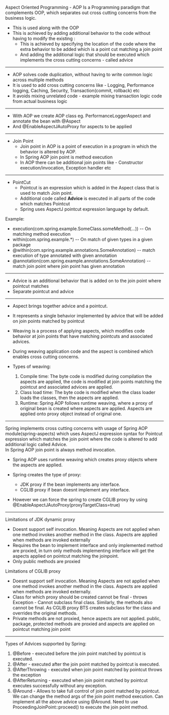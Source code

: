 Aspect Oriented Programming - AOP
Is a Programming paradigm that complements OOP, which separates out cross cutting concerns from the business logic.
* This is used along with the OOP
* This is achieved by adding additional behavior to the code without having to modify the existing :
  * This is achieved by specifying the location of the code where the extra behavior to be added which is a point cut matching a join point
  * And adding the additional logic that should be executed which implements the cross cutting concerns -  called advice

---
* AOP solves code duplication, without having to write common logic across multiple methods
* It is used to add cross cutting concerns like - Logging, Performance logging, Caching, Security, Transaction(commit, rollback) etc
* It avoids mixing unrelated code - example mixing transaction logic code from actual business logic

--- 
* With AOP we create AOP class eg. PerformanceLoggerAspect and annotate the bean with @Aspect
* And @EnableAspectJAutoProxy for aspects to be applied

---
* Join Point
  * Join point in AOP is a point of execution in a program in which the behavior is altered by AOP.
  * In Spring AOP join point is method execution
  * In AOP there can be additional join points like - Constructor execution/invocation, Exception handler etc

---
* PointCut
  * Pointcut is an expression which is added in the Aspect class that is used to match Join point.
  * Additional code called **Advice** is executed in all parts of the code which matches Pointcut
  * Spring uses AspectJ pointcut expression language by default.
  
Example:
  * execution(com.spring.example.SomeClass.someMethod(...)) -- On matching method execution
  * within(com.spring.example.*) -- On match of given types in a given package
  * @within(com.spring.example.annotations.SomeAnnotation) -- match execution of type annotated with given annotation
  * @annotation(com.spring.example.annotations.SomeAnnotation) -- match join point where join point has given annotation


---
* Advice is an additional behavior that is added on to the join point where pointcut matches
* Separate pointcut and advice

---
* Aspect brings together advice and a pointcut.
* It represents a single behavior implemented by advice that will be added on join points matched by pointcut


* Weaving is a process of applying aspects, which modifies code behavior at join points that have matching pointcuts and associated advices.
* During weaving application code and the aspect is combined which enables cross cutting concerns.

* Types of weaving:
  1. Compile time: The byte code is modified during compilation the aspects are applied, the code is modified at join points matching the pointcut and associated advices are applied.
  2. Class load time: The byte code is modified when the class loader loads the classes, then the aspects are applied.
  3. Runtime: Spring AOP follows runtime weaving, where a proxy of original bean is created where aspects are applied. Aspects are applied onto proxy object instead of original one.
  
---
Spring implements cross cutting concerns with usage of Spring AOP module(spring-aspects) which uses AspectJ expression syntax
for Pointcut expression which matches the join point where the code is altered to add additional logic called Advice.\
In Spring AOP join point is always method invocation.

* Spring AOP uses runtime weaving which creates proxy objects where the aspects are applied.
* Spring creates the type of proxy:
  * JDK proxy if the bean implements any interface.
  * CGLIB proxy if bean doesnt implement any interface.
  
* However we can force the spring to create CGLIB proxy by using @EnableAspectJAutoProxy(proxyTargetClass=true)

---
 Limitations of JDK dynamic proxy
* Doesnt support self invocation. Meaning Aspects are not applied when one method invokes another method in the class. Aspects are applied when methods are invoked externally
* Requires the bean to implement interface and only implemented method are proxied, in turn only methods implementing interface will get the aspects applied on pointcut matching the joinpoint.
* Only public methods are proxied

Limitations of CGLIB proxy
* Doesnt support self invocation. Meaning Aspects are not applied when one method invokes another method in the class. Aspects are applied when methods are invoked externally.
* Class for which proxy should be created cannot be final - throws Exception - Cannot subclass final class. Similarly, the methods also cannot be final. As CGLIB proxy BTS creates subclass for the class and overrides the original methods.
* Private methods are not proxied, hence aspects are not applied. public, package, protected methods are proxied and aspects are applied on pointcut matching join point

---
Types of Advices supported by Spring:
1. @Before - executed before the join point matched by pointcut is executed.
2. @After - executed after the join point matched by pointcut is executed.
3. @AfterThrowing - executed when join point matched by pointcut throws the exception
4. @AfterReturning - executed when join point matched by pointcut executes successfully without any exception.
5. @Around - Allows to take full control of join point matched by pointcut. We can change the method args of the join point method execution. Can implement all the above advice using @Around.
              Need to use ProceedingJoinPoint::proceed() to execute the join point method.
